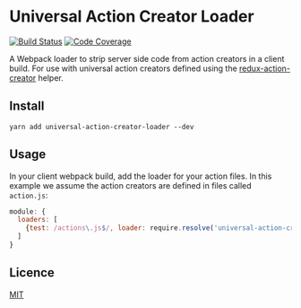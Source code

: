# Universal Action Creator Loader

[![Build Status](https://travis-ci.org/andy-shea/universal-action-creator-loader.svg?branch=master)](https://travis-ci.org/andy-shea/universal-action-creator-loader)
[![Code Coverage](http://codecov.io/github/andy-shea/universal-action-creator-loader/coverage.svg?branch=master)](http://codecov.io/github/andy-shea/universal-action-creator-loader?branch=master)

A Webpack loader to strip server side code from action creators in a client build.
For use with universal action creators defined using the [redux-action-creator](https://github.com/andy-shea/redux-action-creator#universal) helper.

## Install

```yarn add universal-action-creator-loader --dev```

## Usage

In your client webpack build, add the loader for your action files.  In this example we assume the action creators are defined in
files called `action.js`:
```javascript
module: {
  loaders: [
    {test: /actions\.js$/, loader: require.resolve('universal-action-creator-loader')}
  ]
}
```

## Licence

[MIT](./LICENSE)
